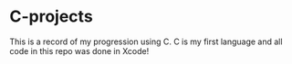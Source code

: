 # C-projects
This is a record of my progression using C. C is my first language and all code in this repo was done in Xcode! 
